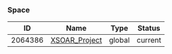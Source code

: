 ### Space
|ID|Name|Type|Status|
|---|---|---|---|
| 2064386 | [XSOAR_Project](https://xsoar-bd.atlassian.net/wiki/spaces/XSOAR) | global | current |
